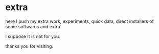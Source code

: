 # extra
here I push my extra work, experiments, quick data, direct installers of some softwares and extra.

I suppose It is not for you. 
 
thanks you for visiting.
